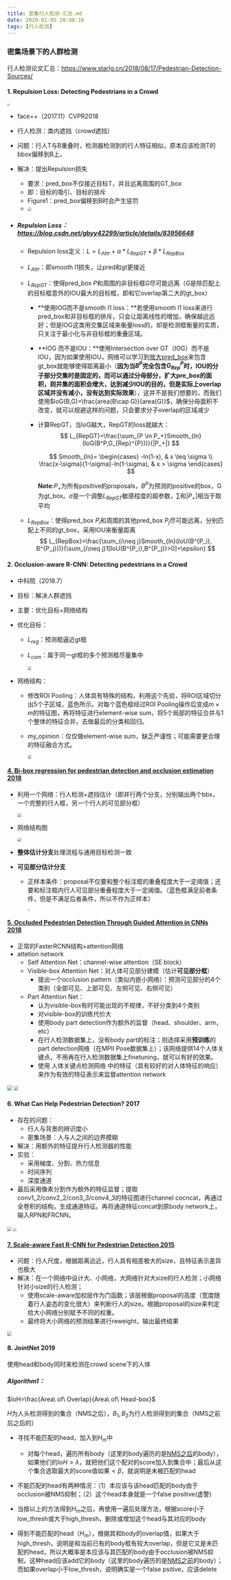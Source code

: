 ```yaml
---
title: 密集行人检测-汇总.md
date: 2020-01-05 20:08:16
tags: [行人检测]
---
```


### 密集场景下的人群检测

行人检测论文汇总：https://www.starlg.cn/2018/08/17/Pedestrian-Detection-Sources/

#### 1. Repulsion Loss: Detecting Pedestrians in a Crowd

<img src="/images/Repulsion loss.png" style="zoom:35%">

* face++（2017.11）CVPR2018

* 行人检测：类内遮挡（crowd遮挡）

* 问题：行人T与B重叠时，检测器检测到的行人特征相似，原本应该检测T的bbox偏移到B上。

* 解决：提出Repulsion损失

  * 要求：pred_box不仅接近目标T，并且远离周围的GT_box
  * 即：目标的吸引、目标的排斥
  * Figure1：pred_box偏移到B时会产生惩罚
  * <img src="/images/Repulsion loss2.png" style="zoom:55%">

* ##### Repulsion Loss：https://blog.csdn.net/gbyy42299/article/details/83956648

  - Repulsion loss定义：$L=L_{Attr}+\alpha*L_{RepGT}+\beta*L_{RepBox}$

  - $L_{Attr}：$即smooth l1损失，让pred和gt更接近

  - $L_{RepGT}：$使得pred_box $P$和周围的非目标框$G$尽可能远离（$G$是除匹配上的目标框意外的IOU最大的目标框，即和它overlap第二大的gt_box）

    - **使用IOG而不是smooth l1 loss：**若使用smooth l1 loss来进行pred_box和非目标框的排斥，只会让距离线性的增加，确保越远远好；但是IOG这类用交集区域来衡量loss的，却是检测框衡量的实质，只关注于最小化与非目标框的重叠区域。

    - **IOG 而不是IOU：**使用Intersection over GT（IOG）而不是IOU，因为如果使用IOU，网络可以学习到<u>放大pred_box</u>来包含gt_box就能够使得距离最小（**因为当$B^P$完全包含$G_{Rep}^P$时，IOU的分子部分交集时是固定的，而可以通过分母部分，扩大pre_box的面积，则并集的面积会增大，达到减少IOU的目的，但是实际上overlap区域并没有减小，没有达到实际效果**），这并不是我们想要的，而我们使用$IoG(B,G)=\frac{area(B\cap G)}{area(G)}$，确保分母面积不改变，就可以规避这样的问题，只会要求分子overlap的区域减少

    - 计算RepGT，当IoG越大，RepGT的loss就越大：
      $$
      L_{RepGT}=\frac{\sum_{P \in P_+}Smooth_{ln}(IoG(B^P,G_{Rep}^{P}))}{|P_+|}
      $$

      $$
      Smooth_{ln}=
      \begin{cases}
        -ln(1-x), &  x \leq \sigma \\
        \frac{x-\sigma}{1-\sigma}-ln(1-\sigma), & x > \sigma
      \end{cases}
      $$

      **Note:**$P_+$为所有positive的proposals，$B^P$为预测的positive的box，G为gt_box。$\sigma$是一个调整$L_{RepGT}$敏感程度的超参数，$\sum$和$|P_+|$相当于取平均

      

  - $L_{RepBox}：$使得pred_box $P_i$和周围的其他pred_box $P_j$尽可能远离，分别匹配上不同的gt_box，采用IOU来衡量距离
    $$
    L_{RepBox}=\frac{\sum_{i\neq j}Smooth_{ln}(IoU(B^{P_i}, B^{P_j}))}{\sum_{i\neq j}1[IoU(B^{P_i},B^{P_j})>0]+\epsilon}
    $$

#### 2. Occlusion-aware R-CNN: Detecting pedestrians in a Crowd

* 中科院（2018.7）

* 目标：解决人群遮挡

* 主要：优化目标+网络结构

* 优化目标：

  * $L_{reg}$：预测框逼近gt框

  * $L_{com}$：属于同一gt框的多个预测框尽量集中

    <img src="/images/aggregation loss.png" style="zoom:55%">

* 网络结构：

  * 修改ROI Pooling：人体具有特殊的结构，利用这个先验，将ROI区域切分出5个子区域，蓝色所示。对每个蓝色框经过ROI Pooling操作后变成$m\times m$的特征图，再将特征进行element-wise sum，将5个局部的特征合并与1个整体的特征合并，去做最后的分类和回归。

  * my_opinion：仅仅做element-wise sum，缺乏严谨性；可能需要更合理的特征融合方式。

    <img src="/images/POROI.png" style="zoom:55%">

#### [4. Bi-box regression for pedestrian detection and occlusion estimation 2018](http://openaccess.thecvf.com/content_ECCV_2018/papers/CHUNLUAN_ZHOU_Bi-box_Regression_for_ECCV_2018_paper.pdf)

* 利用一个网络：行人检测+遮挡估计（即并行两个分支，分别输出两个bbx，一个完整的行人框，另一个行人的可见部分框）

  <img src="/images/Bi-box.png" style="zoom:55%">

* 网络结构图

  <img src="/images/network.png" style="zoom:55%">

* **整体估计分支**处理流程与通用目标检测一致

* **可见部分估计分支**

  * 正样本条件：proposal不仅要和整个标注框的重叠程度大于一定阈值；还要和标注框内行人可见部分重叠程度大于一定阈值。（蓝色框满足前者条件，但是不满足后者条件，所以不作为正样本）

    <img src="/images/label.png" style="zoom:25%">

#### [5. Occluded Pedestrian Detection Through Guided Attention in CNNs 2018](http://openaccess.thecvf.com/content_cvpr_2018/papers/Zhang_Occluded_Pedestrian_Detection_CVPR_2018_paper.pdf)

* 正常的FasterRCNN结构+attention网络
* attetion network
  * Self Attention Net：channel-wise attention（SE block）
  * Visible-box Attention Net：对人体可见部分建模（估计**可见部分框**）
    * 提出一个occlusion pattern（类似内嵌小网络）：预测可见部分的4个类别（全部可见、上部可见、左侧可见、右侧可见）
  * Part Attention Net：
    * 认为visible-box有时可能出现的不规律，不好分类到4个类别
    * 对visible-box的训练代价大
    * 使用body part detection作为额外的监督（head、shoulder、arm，etc）
    * 在行人检测数据集上，没有body part的标注；则选择采用**预训练**的part detection网络（在MPII Pose数据集上）；该网络提供14个人体关键点，不用再在行人检测数据集上finetuning，就可以有好的效果。
    * 使用 人体关键点检测网络 中的特征（具有较好的对人体特征的响应）来作为有效的特征表示来监督attention network

<img src="/images/attention.png" style="zoom:75%">

<img src="/images/attention2.png" style="zoom:65%">

#### 6. What Can Help Pedestrian Detection? 2017

* 存在的问题：
  * 行人与背景的辨识度小
  * 密集场景：人与人之间的边界模糊
* 解决：用额外的特征提升行人检测器的性能
* 实验：
  * 采用梯度、分割、热力信息
  * 时间序列
  * 深度通道
* 最后采用像素分割作为额外的特征监督；提取conv1_2/conv2_2/con3_3/conv4_3的特征图进行channel cocncat，再通过全卷积的结构，生成通道特征。再将通道特征concat到原body network上，输入RPN和FRCNN。

<img src="/images/hyperlearner.png" style="zoom:65%">

<img src="/images/body.png" style="zoom:45%">

#### [7. Scale-aware Fast R-CNN for Pedestrian Detection 2015](https://arxiv.org/pdf/1510.08160.pdf)

* 问题：行人尺度，根据距离远近，行人具有相差极大的size，且特征表示差异也极大
* 解决：在一个网络中设计大、小网络，大网络针对大size的行人检测；小网络针对小size的行人检测；
  * 使用scale-aware加权层作为门函数；该层根据proposal的高度（宽度随着行人姿态的变化很大）来判断行人的size。根据proposal的size来判定给大小网络分别赋予不同的权重。
  * 最终将大小网络的预测结果进行reweight，输出最终结果

<img src="/images/SA-FRCNN.png" style="zoom:65%">

#### 8. JointNet 2019

使用head和body同时来检测在crowd scene下的人体

##### Algorithm1：

$IoH=\frac{Area\ of\ Overlap}{Area\ of\ Head-box}$

$H$为人头检测得到的集合（NMS之后），$B_1,B_2$为行人检测得到的集合（NMS之前后之后的）

* 寻找不能匹配的head，加入到$H_m$中
  * 对每个head，遍历所有body（这里的body遍历的是<u>NMS之后</u>的body），如果他们的$IoH> \lambda$，就把他们这个配对的score加入到集合中；最后从这个集合选取最大的score值如果$<\beta$，就说明是未被匹配的head

* 不能匹配的head有两种情况：（1）本应该与该head匹配的body由于occlusion被NMS抑制；（2）这个head本身就是一个false positive(虚警)
* 当按以上的方法得到$H_m$之后，再使用一遍后处理方法，根据score小于low_thresh或大于high_thresh，删除或增加这个head与其对应的body

* 得到不能匹配的head（$H_m$），根据其和body的overlap值，如果大于high_thresh，说明是和当前已有的body框有较大overlap，但是它又是未匹配的head，所以大概率是本应该与其匹配的body由于occlusion被NMS抑制，这种head应该add它的body（这里的body遍历的是<u>NMS之前</u>的body）；而如果overlap小于low_thresh，说明确实是一个false psitive，应该delete